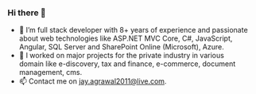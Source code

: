 ### Hi there 👋

- 🔭 I’m full stack developer with 8+ years of experience and passionate about web technologies like ASP.NET MVC Core, C#, JavaScript, Angular, SQL Server and SharePoint Online (Microsoft), Azure. 
- 🌱 I worked on major projects for the private industry in various domain like e-discovery, tax and finance, e-commerce, document management, cms.
- 📫 Contact me on jay.agrawal2011@live.com.
<!--
**JayeshAgrawal/jayeshagrawal** is a ✨ _special_ ✨ repository because its `README.md` (this file) appears on your GitHub profile.

Here are some ideas to get you started:

- 🔭 I’m currently working on ...
- 🌱 I’m currently learning ...
- 👯 I’m looking to collaborate on ...
- 🤔 I’m looking for help with ...
- 💬 Ask me about ...
- 📫 How to reach me: ...
- 😄 Pronouns: ...
- ⚡ Fun fact: ...
-->
